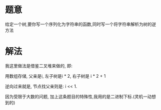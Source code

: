 # 题意
给定一个树,要你写一个序列化为字符串的函数,同时写一个将字符串解析为树的逆方法

# 解法
我这里做法是借鉴二叉堆来做的, 即:

用数组存储, 父亲是i,  左子树是i * 2, 右子树是 i * 2 + 1

逆向过来就是, 节点找父亲则是: i << 1.

因为受限于大数的问题, 加上这条题目的特殊性,我用的是二进制下标.(灵机一动想到的)
